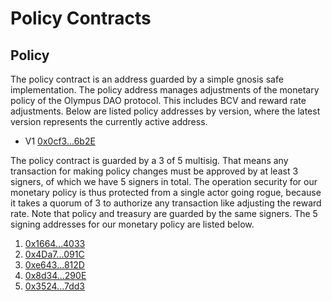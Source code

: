 # Policy Contracts

## Policy

The policy contract is an address guarded by a simple gnosis safe
implementation. The policy address manages adjustments of the monetary policy of
the Olympus DAO protocol. This includes BCV and reward rate adjustments. Below
are listed policy addresses by version, where the latest version represents the
currently active address.

- V1 [0x0cf3...6b2E](https://etherscan.io/address/0x0cf30dc0d48604A301dF8010cdc028C055336b2E)

The policy contract is guarded by a 3 of 5 multisig. That means any transaction
for making policy changes must be approved by at least 3 signers, of which we
have 5 signers in total. The operation security for our monetary policy is thus
protected from a single actor going rogue, because it takes a quorum of 3 to
authorize any transaction like adjusting the reward rate. Note that policy and
treasury are guarded by the same signers. The 5 signing addresses for our
monetary policy are listed below.

1. [0x1664...4033](https://etherscan.io/address/0x1664852674e93268Ef7704B7c345b20a876d4033)
2. [0x4Da7...091C](https://etherscan.io/address/0x4Da7EB21fd6c918b57f61B15109133C069FA091C)
3. [0xe643...812D](https://etherscan.io/address/0xe6435E2D1De6e3D3a9e90B2e80e7956ce59A812D)
4. [0x8d34...290E](https://etherscan.io/address/0x8d34EA6fb1Ed6B60F94ac6CD01dD1181ef12290E)
5. [0x3524...7dd3](https://etherscan.io/address/0x3524c03D39A13D51485419A17586286A6b617dd3)
